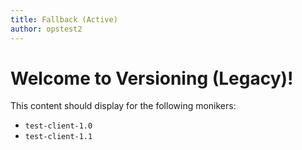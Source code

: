 ```yaml
---
title: Fallback (Active)
author: opstest2
---
```


# Welcome to Versioning (Legacy)!

This content should display for the following monikers:

* `test-client-1.0`
* `test-client-1.1`